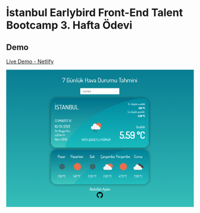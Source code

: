 # İstanbul Earlybird Front-End Talent Bootcamp 3. Hafta Ödevi

## Demo

[Live Demo - Netlify](https://weather-app-abdullah-aydin.netlify.app/)

![weather-app](images\weather-app.png)